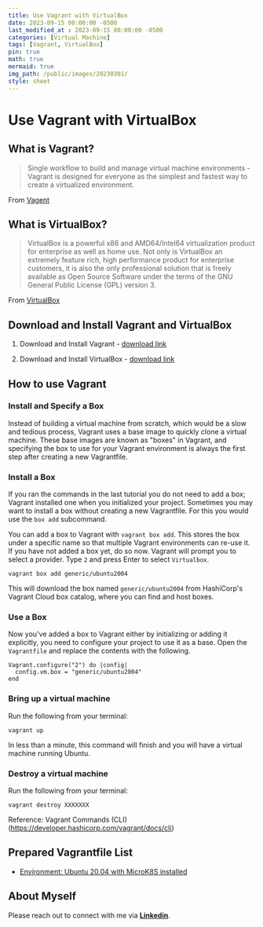 ```yaml
---
title: Use Vagrant with VirtualBox
date: 2023-09-15 00:00:00 -0500
last_modified_at : 2023-09-15 00:00:00 -0500
categories: [Virtual Machine]
tags: [Vagrant, VirtualBox]
pin: true
math: true
mermaid: true
img_path: /public/images/20230301/
style: sheet
---
```


# Use Vagrant with VirtualBox

## What is Vagrant?

> Single workflow to build and manage virtual machine environments - Vagrant is designed for everyone as the simplest and fastest way to create a virtualized environment.

From [Vagent](https://www.vagrantup.com/)

## What is VirtualBox?

> VirtualBox is a powerful x86 and AMD64/Intel64 virtualization product for enterprise as well as home use. Not only is VirtualBox an extremely feature rich, high performance product for enterprise customers, it is also the only professional solution that is freely available as Open Source Software under the terms of the GNU General Public License (GPL) version 3.

From [VirtualBox](https://www.virtualbox.org/)

## Download and Install Vagrant and VirtualBox

1. Download and Install Vagrant - [download link](https://developer.hashicorp.com/vagrant/downloads)

2. Download and Install VirtualBox - [download link](https://www.virtualbox.org/wiki/Downloads)

## How to use Vagrant

### Install and Specify a Box

Instead of building a virtual machine from scratch, which would be a slow and tedious process, Vagrant uses a base image to quickly clone a virtual machine. These base images are known as "boxes" in Vagrant, and specifying the box to use for your Vagrant environment is always the first step after creating a new Vagrantfile.

### Install a Box

If you ran the commands in the last tutorial you do not need to add a box; Vagrant installed one when you initialized your project. Sometimes you may want to install a box without creating a new Vagrantfile. For this you would use the `box add` subcommand.

You can add a box to Vagrant with `vagrant box add`. This stores the box under a specific name so that multiple Vagrant environments can re-use it. If you have not added a box yet, do so now. Vagrant will prompt you to select a provider. Type `2` and press Enter to select `Virtualbox`.

```
vagrant box add generic/ubuntu2004
```

This will download the box named `generic/ubuntu2004` from HashiCorp's Vagrant Cloud box catalog, where you can find and host boxes.

### Use a Box

Now you've added a box to Vagrant either by initializing or adding it explicitly, you need to configure your project to use it as a base. Open the `Vagrantfile` and replace the contents with the following.

```
Vagrant.configure("2") do |config|
  config.vm.box = "generic/ubuntu2004"
end
```

### Bring up a virtual machine

Run the following from your terminal:

```
vagrant up
```

In less than a minute, this command will finish and you will have a virtual machine running Ubuntu.

### Destroy a virtual machine

Run the following from your terminal:

```
vagrant destroy XXXXXXX
```

Reference: Vagrant Commands (CLI) (https://developer.hashicorp.com/vagrant/docs/cli)

## Prepared Vagrantfile List

- [Environment: Ubuntu 20.04 with MicroK8S installed](https://github.com/jasonlws/vagrant/tree/main/ubuntu2004_microk8s)

## About Myself

Please reach out to connect with me via [**Linkedin**](https://www.linkedin.com/in/jasonlws).

